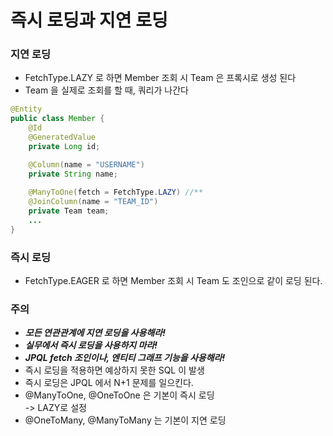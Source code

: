 # 즉시 로딩과 지연 로딩

### 지연 로딩 
- FetchType.LAZY 로 하면 Member 조회 시  Team 은 프록시로 생성 된다
- Team 을 실제로 조회를 할 때, 쿼리가 나간다
```java
@Entity
public class Member {
    @Id
    @GeneratedValue
    private Long id;

    @Column(name = "USERNAME")
    private String name;
    
    @ManyToOne(fetch = FetchType.LAZY) //**
    @JoinColumn(name = "TEAM_ID")
    private Team team;
    ...
}
```
### 즉시 로딩
- FetchType.EAGER 로 하면 Member 조회 시 Team 도 조인으로 같이 로딩 된다.


### 주의
- **_모든 연관관계에 지연 로딩을 사용해라!_**
- **_실무에서 즉시 로딩을 사용하지 마라!_** 
- **_JPQL fetch 조인이나, 엔티티 그래프 기능을 사용해라!_** 
- 즉시 로딩을 적용하면 예상하지 못한 SQL 이 발생
- 즉시 로딩은 JPQL 에서 N+1 문제를 일으킨다.
- @ManyToOne, @OneToOne 은 기본이 즉시 로딩<br>
  -> LAZY로 설정
- @OneToMany, @ManyToMany 는 기본이 지연 로딩